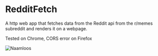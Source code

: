 # RedditFetch
A http web app that fetches data from the Reddit api from the r/memes subreddit and renders it on a webpage.  
  
Tested on Chrome, CORS error on Firefox  
  
![Naamloos](https://user-images.githubusercontent.com/39643347/176652836-0653de6b-ee14-43ae-991c-940985321318.png)
